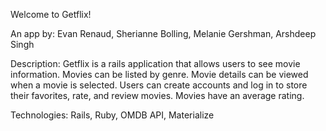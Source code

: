 Welcome to Getflix!

An app by: Evan Renaud, Sherianne Bolling, Melanie Gershman, Arshdeep Singh

Description: Getflix is a rails application that allows users to see movie information. Movies can be listed by genre. Movie details can be viewed when a movie is selected. Users can create accounts and log in to store their favorites, rate, and review movies. Movies have an average rating.

Technologies: Rails, Ruby, OMDB API, Materialize
